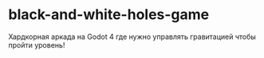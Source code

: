 # black-and-white-holes-game
Хардкорная аркада на Godot 4 где нужно управлять гравитацией чтобы пройти уровень!
